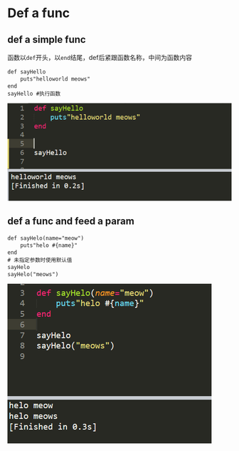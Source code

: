 # Def a func

## def a simple func

函数以`def`开头，以`end`结尾，def后紧跟函数名称，中间为函数内容

```text
def sayHello
	puts"helloworld meows"
end
sayHello #执行函数
```

![def a simple func](../.gitbook/assets/image%20%28131%29.png)

## def a func and feed a param

```text
def sayHelo(name="meow")
	puts"helo #{name}"
end
# 未指定参数时使用默认值
sayHelo
sayHelo("meows")
```

![](../.gitbook/assets/image%20%2816%29.png)

